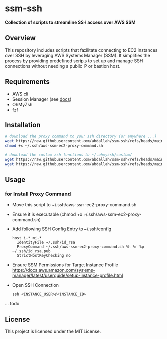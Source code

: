 # ssm-ssh

**Collection of scripts to streamline SSH access over AWS SSM**

## Overview
This repository includes scripts that facilitate connecting to EC2 instances over SSH by leveraging AWS Systems Manager (SSM). It simplifies the process by providing predefined scripts to set up and manage SSH connections without needing a public IP or bastion host.

## Requirements

* AWS cli
* Session Manager (see [docs](https://docs.aws.amazon.com/systems-manager/latest/userguide/session-manager-getting-started-enable-ssh-connections.html))
* OhMyZsh
* fzf

## Installation

```bash
# download the proxy command to your ssh directory (or anywhere ...)
wget https://raw.githubusercontent.com/abdallah/ssm-ssh/refs/heads/main/aws-ssm-ec2-proxy-command.sh -O ~/.ssh/aws-ssm-ec2-proxy-command.sh
chmod +x ~/.ssh/aws-ssm-ec2-proxy-command.sh

# download the custom zsh functions to ~/.ohmyzsh/custom/
wget https://raw.githubusercontent.com/abdallah/ssm-ssh/refs/heads/main/aws-ssh.zsh -O ~/.ohmyzsh/custom/aws-ssh.zsh
wget https://raw.githubusercontent.com/abdallah/ssm-ssh/refs/heads/main/change-aws-profile.zsh -O ~/.ohmyzsh/custom/change-aws-profile.zsh
```

## Usage

### for Install Proxy Command
- Move this script to ~/.ssh/aws-ssm-ec2-proxy-command.sh
- Ensure it is executable (chmod +x ~/.ssh/aws-ssm-ec2-proxy-command.sh)
- Add following SSH Config Entry to ~/.ssh/config
  ```
  host i-* mi-*
    IdentityFile ~/.ssh/id_rsa
    ProxyCommand ~/.ssh/aws-ssm-ec2-proxy-command.sh %h %r %p ~/.ssh/id_rsa.pub
    StrictHostKeyChecking no
  ```

- Ensure SSM Permissions for Target Instance Profile https://docs.aws.amazon.com/systems-manager/latest/userguide/setup-instance-profile.html
- Open SSH Connection
  ```
  ssh <INSTANCE_USER>@<INSTANCE_ID>
  ```

... todo


## License
This project is licensed under the MIT License. 
